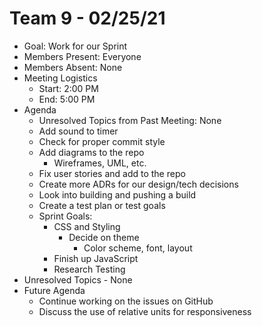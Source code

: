 # Team 9 - 02/25/21

- Goal: Work for our Sprint
- Members Present: Everyone
- Members Absent: None
- Meeting Logistics
  - Start: 2:00 PM
  - End: 5:00 PM
- Agenda
  - Unresolved Topics from Past Meeting: None
  - Add sound to timer
  - Check for proper commit style
  - Add diagrams to the repo
    - Wireframes, UML, etc.
  - Fix user stories and add to the repo
  - Create more ADRs for our design/tech decisions
  - Look into building and pushing a build
  - Create a test plan or test goals
  - Sprint Goals:
    - CSS and Styling
      - Decide on theme
        - Color scheme, font, layout
    - Finish up JavaScript
    - Research Testing
- Unresolved Topics - None
- Future Agenda
  - Continue working on the issues on GitHub
  - Discuss the use of relative units for responsiveness
